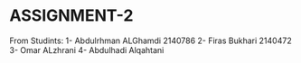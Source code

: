 # ASSIGNMENT-2
From Studints:
1- Abdulrhman ALGhamdi 2140786
2- Firas Bukhari 2140472
3- Omar ALzhrani
4- Abdulhadi Alqahtani
